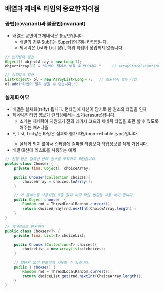 ## 배열과 제네릭 타입의 중요한 차이점
### 공변(covariant)과 불공변(invariant)
* 배열은 공변이고 제네릭은 불공변입니다.
  * 배열의 경우 Sub[]는 Super[]의 하위 타입입니다.
  * 제네릭은 List<Type1>와 List<Type2> 상위, 하위 타입이 성립되지 않습니다. 
```java
// 런타임때 발견
Object[] objectArray = new Long[1];
objectArray[0] = "타입이 달라서 넣을 수 없습니다."     // ArrayStoreException 발생

// 컴파일시 발견 
List<Object> ol = new ArrayList<Long>();   // 호환되지 않는 타입 
ol.add("타입이 달라 넣을 수 없습니다.")
```
### 실체화 여부
* 배열은 실체화(reify) 됩니다. 런타임에 자신이 담기로 한 원소의 타입을 인지
* 제네릭은 타입 정보가 런타임에서는 소거(erasure)됩니다.
  * 소거는 제네릭이 지원되기 전의 레거시 코드와 제네릭 타입을 호환 할 수 있도록 해주는 매커니즘 
* E, List<E>, List<String>같은 타입은 실체화 불가 타입(non-reifiable type)입니다.
  * 실체화 되지 않아서 런타임에 컴파일 타임보다 타입정보를 적게 가집니다. 
* 배열 대신에 리스트를 사용하는 예제
```java
// 전달 받은 컬렉션 안에 원소를 무작위로 리턴합니다. 
public class Chooser {
    private final Object[] choiceArray;

    public Chooser(Collection choices){
        choiceArray = choices.toArray();
    }

    // 이 클래스를 사용하면 호출 할때 마다 타입 변환을 사용 해야 합니다.
    public Object choose() {
        Random rnd = ThreadLocalRandom.current();
        return choiceArray[rnd.nextInt(ChoiceArray.length)];
    }
}

// 제네릭으로 변환하기
public class Chooser<T> {
    private final List<T> choiceList;

    public Chooser(Collection<T> choices){
        choiceList = new ArrayList<>(choices);
    }

    // 형변환 없이 원활하게 사용할 수 있습니다. 
    public T choose() {
        Random rnd = ThreadLocalRandom.current();
        return choiceList.get(rnd.nextInt(ChoiceArray.length));
    }
}
```